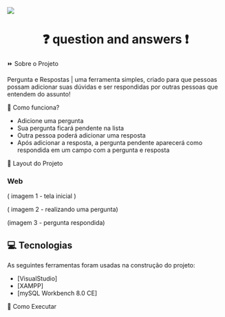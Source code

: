 <img src="https://i.ibb.co/GRLXVB8/bannerqea.png">

<h1 align="center">❓ question and answers ❗</h1>

⏩ Sobre o Projeto

Pergunta e Respostas | uma ferramenta simples, criado para que pessoas possam adicionar suas dúvidas e ser respondidas por outras pessoas que entendem do assunto!

🤖 Como funciona?

  - Adicione uma pergunta
  - Sua pergunta ficará pendente na lista
  - Outra pessoa poderá adicionar uma resposta
  - Após adicionar a resposta, a pergunta pendente aparecerá como respondida em um campo com a pergunta e resposta
  
  
🎨 Layout do Projeto

### Web

( imagem 1 - tela inicial )

( imagem 2 - realizando uma pergunta)

(imagem 3 - pergunta respondida)


## 💻 Tecnologias

As seguintes ferramentas foram usadas na construção do projeto:

- [VisualStudio]
- [XAMPP]
- [mySQL Workbench 8.0 CE]

🤸 Como Executar

